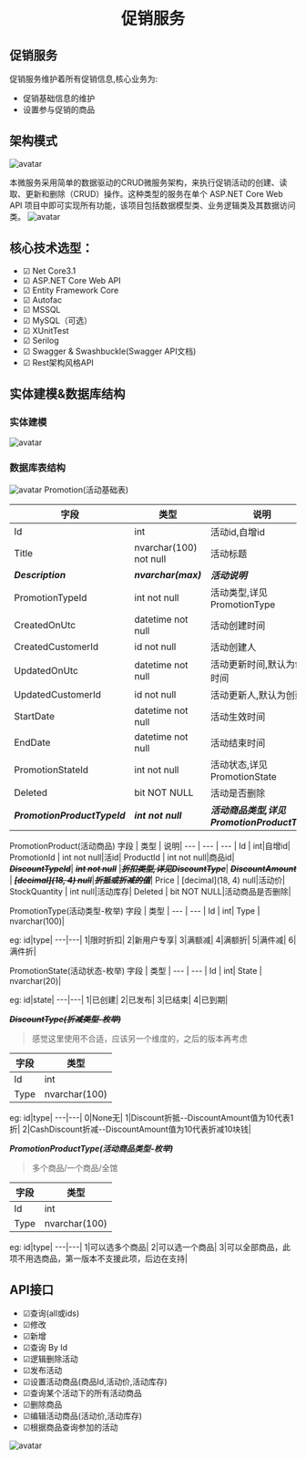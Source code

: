 
# <center>促销服务</center>
## 促销服务
促销服务维护着所有促销信息,核心业务为:
- 促销基础信息的维护
- 设置参与促销的商品

## 架构模式
![avatar](/img/促销中心架构图.png)

本微服务采用简单的数据驱动的CRUD微服务架构，来执行促销活动的创建、读取、更新和删除（CRUD）操作。这种类型的服务在单个 ASP.NET Core Web API 项目中即可实现所有功能，该项目包括数据模型类、业务逻辑类及其数据访问类。
![avatar](/img/solution.png)


## 核心技术选型：
- ☑ Net Core3.1
- ☑ ASP.NET Core Web API
- ☑ Entity Framework Core
- ☑ Autofac
- ☑ MSSQL
- ☑ MySQL（可选）
- ☑ XUnitTest
- ☑ Serilog
- ☑ Swagger & Swashbuckle(Swagger API文档)
- ☑ Rest架构风格API

## 实体建模&数据库结构

### 实体建模
![avatar](/img/class.png)

### 数据库表结构

![avatar](/img/sql.png)
Promotion(活动基础表)

字段 | 类型 | 说明|
--- | --- | --- |
Id | int|活动id,自增id|
Title | nvarchar(100) not null|活动标题|
**_Description_** | **_nvarchar(max)_**|**_活动说明_**|
PromotionTypeId | int not null|活动类型,详见PromotionType|
CreatedOnUtc|datetime not null|活动创建时间|
CreatedCustomerId|id not null|活动创建人|
UpdatedOnUtc|datetime not null|活动更新时间,默认为创建时间|
UpdatedCustomerId|id not null|活动更新人,默认为创建人|
StartDate | datetime not null|活动生效时间|
EndDate | datetime not null|活动结束时间|
PromotionStateId|int not null|活动状态,详见PromotionState|
Deleted | bit NOT NULL|活动是否删除|
**_PromotionProductTypeId_** | **_int not null_**|**_活动商品类型,详见PromotionProductType_**|



PromotionProduct(活动商品)
字段 | 类型 | 说明|
--- | --- | --- |
Id | int|自增id|
PromotionId | int not null|活id|
ProductId | int not null|商品id|
**~~_DiscountTypeId_~~**| **~~_int not null_~~** |**~~_折扣类型,详见DiscountType_~~**|
**~~_DiscountAmount_~~** | **~~_[decimal](18, 4) null_~~**|**~~_折抵或折减的值_~~**|
Price | [decimal](18, 4) null|活动价|
StockQuantity | int null|活动库存|
Deleted | bit NOT NULL|活动商品是否删除|



PromotionType(活动类型-枚举)
字段 | 类型 | 
--- | --- | 
Id | int|
Type | nvarchar(100)|

eg:
id|type|
---|---|
1|限时折扣|
2|新用户专享|
3|满额减|
4|满额折|
5|满件减|
6|满件折|

PromotionState(活动状态-枚举)
字段 | 类型 | 
--- | --- | 
Id | int|
State | nvarchar(20)|

eg:
id|state|
---|---|
1|已创建|
2|已发布|
3|已结束|
4|已到期|


**~~_DiscountType(折减类型-枚举)_~~**
>感觉这里使用不合适，应该另一个维度的，之后的版本再考虑

字段 | 类型 | 
--- | --- | 
Id | int|
Type | nvarchar(100)|

eg:
id|type|
---|---|
0|None无|
1|Discount折抵--DiscountAmount值为10代表1折|
2|CashDiscount折减--DiscountAmount值为10代表折减10块钱|

**_PromotionProductType(活动商品类型-枚举)_**
> 多个商品/一个商品/全馆

字段 | 类型 | 
--- | --- | 
Id | int|
Type | nvarchar(100)|

eg:
id|type|
---|---|
1|可以选多个商品|
2|可以选一个商品|
3|可以全部商品，此项不用选商品，第一版本不支援此项，后边在支持|


##  API接口
- ☑查询(all或ids)
- ☑修改
- ☑新增
- ☑查询 By Id
- ☑逻辑删除活动
- ☑发布活动
- ☑设置活动商品(商品Id,活动价,活动库存)
- ☑查询某个活动下的所有活动商品
- ☑删除商品
- ☑编辑活动商品(活动价,活动库存)
- ☑根据商品查询参加的活动

![avatar](/img/swagger.png)



